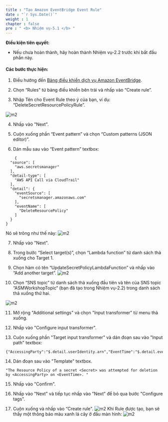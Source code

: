 ```yaml
---
title : "Tạo Amazon EventBridge Event Rule"
date : "`r Sys.Date()`"
weight : 1
chapter : false
pre : " <b> Nhiệm vụ-5.1 </b> "
---
```


**Điều kiện tiên quyết:**

- Nếu chưa hoàn thành, hãy hoàn thành Nhiệm vụ-2.2 trước khi bắt đầu phần này.

#### Các bước thực hiện:

1. Điều hướng đến [Bảng điều khiển dịch vụ Amazon EventBridge](https://console.aws.amazon.com/events).


2. Chọn “Rules" từ bảng điều khiển bên trái và nhấp vào “Create rule”.



3. Nhập Tên cho Event Rule theo ý của bạn, ví dụ: “DeleteSecretResourcePolicyRule”.

![m2](/images/m3/3.1/s3.png)

4. Nhấp vào "Next".



5. Cuộn xuống phần “Event pattern” và chọn “Custom patterns (JSON editor)”.



6. Dán mẫu sau vào “Event pattern” textbox:

```
    {
  "source": [
    "aws.secretsmanager"
  ],
  "detail-type": [
    "AWS API Call via CloudTrail"
  ],
  "detail": {
    "eventSource": [
      "secretsmanager.amazonaws.com"
    ],
    "eventName": [
      "DeleteResourcePolicy"
    ]
  }
}
```

Nó sẽ trông như thế này:
![m2](/images/m3/3.1/s6.png)

7. Nhấp vào "Next".



8. Trong bước “Select target(s)”, chọn “Lambda function” từ danh sách thả xuống cho Target 1.



9. Chọn hàm có tên “UpdateSecretPolicyLambdaFunction” và nhấp vào “Add another target”.
![m2](/images/m3/3.1/s9.png)

10. Chọn “SNS topic” từ danh sách thả xuống đầu tiên và tên của SNS topic “ASMWorkshopTopic“  (bạn đã tạo trong Nhiệm vụ-2.2) trong danh sách thả xuống thứ hai.

![m2](/images/m3/3.1/s10.png)

11. Mở rộng "Additional settings" và chọn "Input transformer" từ menu thả xuống.



12. Nhấp vào "Configure input transformer".



13. Cuộn xuống phần "Target input transformer"  và dán đoạn sau vào "Input path" textbox:

```
{"AccessingParty":"$.detail.userIdentity.arn","EventTime":"$.detail.eventTime","Secret":"$.detail.responseElements.aRN"}
```


14. Dán đoạn sau vào "Template" textbox.
```
"The Resource Policy of a secret <Secret> was attempted for deletion by <AccessingParty> on <EventTime>. "
```


15. Nhấp vào "Confirm".



16. Nhấp vào "Next" và tiếp tục nhấp vào "Next" để bỏ qua bước "Configure tags".



17. Cuộn xuống và nhấp vào “Create rule".
![m2](/images/m3/3.1/s17.png)
Khi Rule được tạo, bạn sẽ thấy một thông báo màu xanh lá cây ở đầu màn hình:
![m2](/images/m3/3.1/s17b.png)